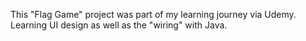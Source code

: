 This "Flag Game" project was part of my learning journey via Udemy.
Learning UI design as well as the "wiring" with Java.
